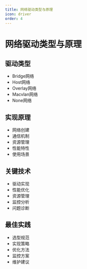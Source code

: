 ```yaml
---
title: 网络驱动类型与原理
icon: driver
order: 4
---
```


# 网络驱动类型与原理

## 驱动类型
- Bridge网络
- Host网络
- Overlay网络
- Macvlan网络
- None网络

## 实现原理
- 网络创建
- 通信机制
- 资源管理
- 性能特性
- 使用场景

## 关键技术
- 驱动实现
- 性能优化
- 资源管理
- 监控分析
- 问题诊断

## 最佳实践
- 选型规范
- 实现策略
- 优化方法
- 监控方案
- 维护建议

